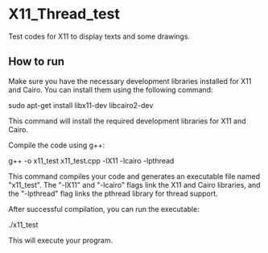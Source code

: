# X11_Thread_test
Test codes for X11 to display texts and some drawings.

## How to run
Make sure you have the necessary development libraries installed for X11 and Cairo. You can install them using the following command:

  sudo apt-get install libx11-dev libcairo2-dev

This command will install the required development libraries for X11 and Cairo.

Compile the code using g++:

  g++ -o x11_test x11_test.cpp -lX11 -lcairo -lpthread

This command compiles your code and generates an executable file named "x11_test". The "-lX11" and "-lcairo" flags link the X11 and Cairo libraries, and the "-lpthread" flag links the pthread library for thread support.

After successful compilation, you can run the executable:

  ./x11_test

This will execute your program.
